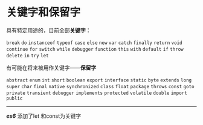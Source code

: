 # 关键字和保留字

具有特定用途的，目前全部**关键字**：

`break` `do` `instanceof` `typeof`
`case` `else` `new` `var`
`catch` `finally` `return` `void`
`continue` `for` `switch` `while`
`debugger` `function` `this` `with`
`default` `if` `throw`
`delete` `in` `try` `let`

有可能在将来被用作关键字——**保留字**

`abstract` `enum` `int` `short`
`boolean` `export` `interface` `static`
`byte` `extends` `long` `super`
`char` `final` `native` `synchronized`
`class` `float` `package` `throws`
`const` `goto` `private` `transient`
`debugger` `implements` `protected` `volatile`
`double` `import` `public`

---
***es6***
添加了let 和const为关键字
